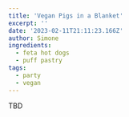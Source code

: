 ```yaml
---
title: 'Vegan Pigs in a Blanket'
excerpt: ''
date: '2023-02-11T21:11:23.166Z'
author: Simone
ingredients:
  - feta hot dogs
  - puff pastry
tags:
  - party
  - vegan
---
```


TBD
